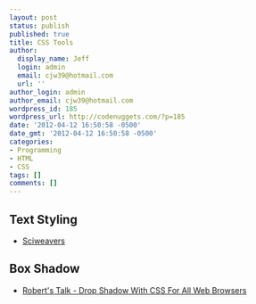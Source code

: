 ```yaml
---
layout: post
status: publish
published: true
title: CSS Tools
author:
  display_name: Jeff
  login: admin
  email: cjw39@hotmail.com
  url: ''
author_login: admin
author_email: cjw39@hotmail.com
wordpress_id: 185
wordpress_url: http://codenuggets.com/?p=185
date: '2012-04-12 16:50:58 -0500'
date_gmt: '2012-04-12 16:50:58 -0500'
categories:
- Programming
- HTML
- CSS
tags: []
comments: []
---
```

## Text Styling

- <a href="http://www.sciweavers.org/i2style" target="_blank">Sciweavers</a>

## Box Shadow

- <a href="http://robertnyman.com/2010/03/16/drop-shadow-with-css-for-all-web-browsers/" target="_blank">Robert's Talk - Drop Shadow With CSS For All Web Browsers</a>